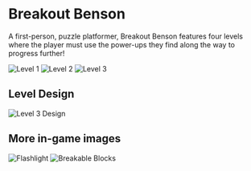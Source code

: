 # Breakout Benson

A first-person, puzzle platformer, Breakout Benson features four levels where the player must use the power-ups they find along the way to progress further!

![Level 1](https://i.imgur.com/mjsWEJQ.png) ![Level 2](https://i.imgur.com/OIAefkX.png) ![Level 3](https://i.imgur.com/ZYGbctG.png)

## Level Design
![Level 3 Design](https://i.imgur.com/9HTbTl9.png)
## More in-game images 
![Flashlight](https://i.imgur.com/uyh213C.png) ![Breakable Blocks](https://i.imgur.com/WKzYYr3.png)
